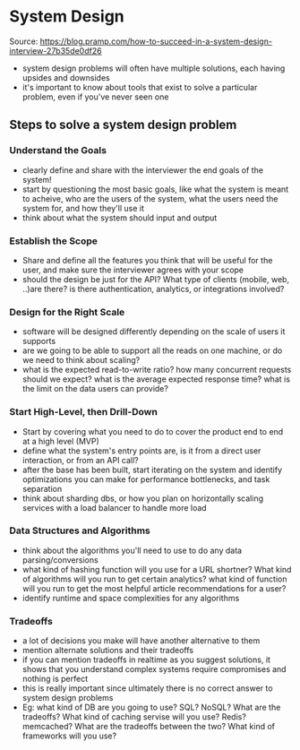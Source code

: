 # System Design
Source: <https://blog.pramp.com/how-to-succeed-in-a-system-design-interview-27b35de0df26>

- system design problems will often have multiple solutions, each having upsides and downsides
- it's important to know about tools that exist to solve a particular problem, even if you've never seen one

## Steps to solve a system design problem
### Understand the Goals
- clearly define and share with the interviewer the end goals of the system!
- start by questioning the most basic goals, like what the system is meant to acheive, who are the users of the system, what the users need the system for, and how they'll use it
- think about what the system should input and output

### Establish the Scope
- Share and define all the features you think that will be useful for the user, and make sure the interviewer agrees with your scope
- should the design be just for the API? What type of clients (mobile, web, ..)are there? is there authentication, analytics, or integrations involved?

### Design for the Right Scale
- software will be designed differently depending on the scale of users it supports
- are we going to be able to support all the reads on one machine, or do we need to think about scaling?
- what is the expected read-to-write ratio? how many concurrent requests should we expect? what is the average expected response time? what is the limit on the data users can provide?

### Start High-Level, then Drill-Down
- Start by covering what you need to do to cover the product end to end at a high level (MVP)
- define what the system's entry points are, is it from a direct user interaction, or from an API call?
- after the base has been built, start iterating on the system and identify optimizations you can make for performance bottlenecks, and task separation
- think about sharding dbs, or how you plan on horizontally scaling services with a load balancer to handle more load

### Data Structures and Algorithms
- think about the algorithms you'll need to use to do any data parsing/conversions
- what kind of hashing function will you use for a URL shortner? What kind of algorithms will you run to get certain analytics? what kind of function will you run to get the most helpful article recommendations for a user?
- identify runtime and space complexities for any algorithms

### Tradeoffs
- a lot of decisions you make will have another alternative to them
- mention alternate solutions and their tradeoffs
- if you can mention tradeoffs in realtime as you suggest solutions, it shows that you understand complex systems require compromises and nothing is perfect
- this is really important since ultimately there is no correct answer to system design problems
- Eg: what kind of DB are you going to use? SQL? NoSQL? What are the tradeoffs? What kind of caching servise will you use? Redis? memcached? What are the tradeoffs between the two? What kind of frameworks will you use?